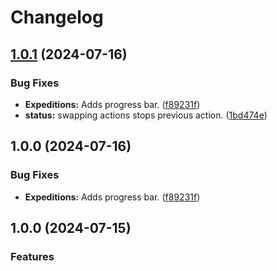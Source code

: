# Changelog

## [1.0.1](https://github.com/Fishbone-Aquatics/Aquarium-Capitalists/compare/v1.0.0...v1.0.1) (2024-07-16)


### Bug Fixes

* **Expeditions:** Adds progress bar. ([f89231f](https://github.com/Fishbone-Aquatics/Aquarium-Capitalists/commit/f89231fb996df0fe57283c574537ad6cd35ebbee))
* **status:** swapping actions stops previous action. ([1bd474e](https://github.com/Fishbone-Aquatics/Aquarium-Capitalists/commit/1bd474ea03ba2acec9321bc6e0152fb400aa509a))

## 1.0.0 (2024-07-16)


### Bug Fixes

* **Expeditions:** Adds progress bar. ([f89231f](https://github.com/Fishbone-Aquatics/Aquarium-Capitalists/commit/f89231fb996df0fe57283c574537ad6cd35ebbee))

## 1.0.0 (2024-07-15)


### Features
